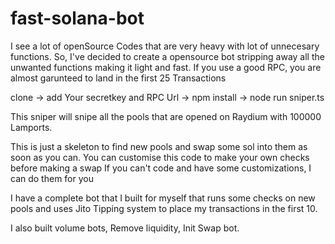 # fast-solana-bot
I see a lot of openSource Codes that are very heavy with lot of unnecesary functions. So, I've decided to create a opensource bot stripping away all the unwanted functions making it light and fast. If you use a good RPC, you are almost garunteed to land in the first 25 Transactions  

clone -> add Your secretkey and RPC Url -> npm install -> node run sniper.ts

This sniper will snipe all the pools that are opened on Raydium with 100000 Lamports. 

This is just a skeleton to find new pools and swap some sol into them as soon as you can. You can customise this code to make your own checks before making a swap 
If you can't code and have some customizations, I can do them for you 

I have a complete bot that I built for myself that runs some checks on new pools and uses Jito Tipping system to place my transactions in the first 10. 

I also built volume bots, Remove liquidity, Init Swap bot.


